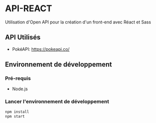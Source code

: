 # API-REACT

Utilisation d'Open API pour la création d'un front-end avec Réact et Sass

## API Utilisés

* PokéAPI: https://pokeapi.co/

## Environnement de développement

### Pré-requis

* Node.js

### Lancer l'environnement de développement

```bash
npm install
npm start
```
